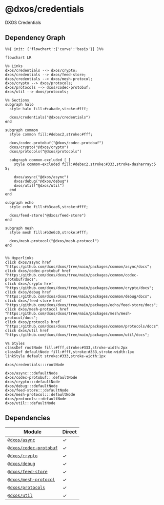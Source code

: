 # @dxos/credentials

DXOS Credentials

## Dependency Graph

```mermaid
%%{ init: {'flowchart':{'curve':'basis'}} }%%

flowchart LR

%% Links
dxos/credentials --> dxos/crypto;
dxos/credentials --> dxos/feed-store;
dxos/credentials --> dxos/mesh-protocol;
dxos/crypto --> dxos/protocols;
dxos/protocols --> dxos/codec-protobuf;
dxos/util --> dxos/protocols;

%% Sections
subgraph halo
  style halo fill:#cabade,stroke:#fff;

  dxos/credentials("@dxos/credentials")
end

subgraph common
  style common fill:#debac2,stroke:#fff;

  dxos/codec-protobuf("@dxos/codec-protobuf")
  dxos/crypto("@dxos/crypto")
  dxos/protocols("@dxos/protocols")

  subgraph common-excluded [ ]
    style common-excluded fill:#debac2,stroke:#333,stroke-dasharray:5 5;

    dxos/async("@dxos/async")
    dxos/debug("@dxos/debug")
    dxos/util("@dxos/util")
  end
end

subgraph echo
  style echo fill:#b3cae6,stroke:#fff;

  dxos/feed-store("@dxos/feed-store")
end

subgraph mesh
  style mesh fill:#b3e6c0,stroke:#fff;

  dxos/mesh-protocol("@dxos/mesh-protocol")
end


%% Hyperlinks
click dxos/async href "https:/github.com/dxos/dxos/tree/main/packages/common/async/docs";
click dxos/codec-protobuf href "https:/github.com/dxos/dxos/tree/main/packages/common/codec-protobuf/docs";
click dxos/crypto href "https:/github.com/dxos/dxos/tree/main/packages/common/crypto/docs";
click dxos/debug href "https:/github.com/dxos/dxos/tree/main/packages/common/debug/docs";
click dxos/feed-store href "https:/github.com/dxos/dxos/tree/main/packages/echo/feed-store/docs";
click dxos/mesh-protocol href "https:/github.com/dxos/dxos/tree/main/packages/mesh/mesh-protocol/docs";
click dxos/protocols href "https:/github.com/dxos/dxos/tree/main/packages/common/protocols/docs";
click dxos/util href "https:/github.com/dxos/dxos/tree/main/packages/common/util/docs";

%% Styles
classDef rootNode fill:#fff,stroke:#333,stroke-width:2px
classDef defaultNode fill:#fff,stroke:#333,stroke-width:1px
linkStyle default stroke:#333,stroke-width:1px

dxos/credentials:::rootNode

dxos/async:::defaultNode
dxos/codec-protobuf:::defaultNode
dxos/crypto:::defaultNode
dxos/debug:::defaultNode
dxos/feed-store:::defaultNode
dxos/mesh-protocol:::defaultNode
dxos/protocols:::defaultNode
dxos/util:::defaultNode
```

## Dependencies

| Module | Direct |
|---|---|
| [`@dxos/async`](../../../common/async/docs/README.md) | &check; |
| [`@dxos/codec-protobuf`](../../../common/codec-protobuf/docs/README.md) | &check; |
| [`@dxos/crypto`](../../../common/crypto/docs/README.md) | &check; |
| [`@dxos/debug`](../../../common/debug/docs/README.md) | &check; |
| [`@dxos/feed-store`](../../../echo/feed-store/docs/README.md) | &check; |
| [`@dxos/mesh-protocol`](../../../mesh/mesh-protocol/docs/README.md) | &check; |
| [`@dxos/protocols`](../../../common/protocols/docs/README.md) | &check; |
| [`@dxos/util`](../../../common/util/docs/README.md) | &check; |
